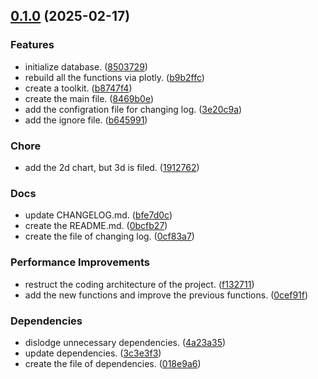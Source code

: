 <!-- insertion marker -->
<a name="0.1.0"></a>

## [0.1.0](https://github.com/DaoChaShao/embedding/compare/36081daabae33f6560bc7c61214158f7d738e897...0.1.0) (2025-02-17)

### Features

- initialize database. ([8503729](https://github.com/DaoChaShao/embedding/commit/850372949e007b57f0a79f6877aa500d05f6bf41))
- rebuild all the functions via plotly. ([b9b2ffc](https://github.com/DaoChaShao/embedding/commit/b9b2ffc799aee805e300453a374c11a77799ee0c))
- create a toolkit. ([b8747f4](https://github.com/DaoChaShao/embedding/commit/b8747f4e7de499979b081a973aa418fc18349aee))
- create the main file. ([8469b0e](https://github.com/DaoChaShao/embedding/commit/8469b0e8e58b842c18e102cbca0d49cb32c97104))
- add the configration file for changing log. ([3e20c9a](https://github.com/DaoChaShao/embedding/commit/3e20c9a314e72e5a4966136e9909f36bb3876cfb))
- add the ignore file. ([b645991](https://github.com/DaoChaShao/embedding/commit/b645991c5c521505a4f028b11e8012045e1df37f))

### Chore

- add the 2d chart, but 3d is filed. ([1912762](https://github.com/DaoChaShao/embedding/commit/1912762a8e0d674c6f83d2ece3caadb620dc3cad))

### Docs

- update CHANGELOG.md. ([bfe7d0c](https://github.com/DaoChaShao/embedding/commit/bfe7d0cc55e814ebb8ea20da147e12f0cd3ba4eb))
- create the README.md. ([0bcfb27](https://github.com/DaoChaShao/embedding/commit/0bcfb27c9cd8b6beb5f8b6e651c6c5cd7dad7ebd))
- create the file of changing log. ([0cf83a7](https://github.com/DaoChaShao/embedding/commit/0cf83a75794b621717f00347442021e9c3498869))

### Performance Improvements

- restruct the coding architecture of the project. ([f132711](https://github.com/DaoChaShao/embedding/commit/f13271115f76e7fa259b1d9d7caecab6d3e58450))
- add the new functions and improve the previous functions. ([0cef91f](https://github.com/DaoChaShao/embedding/commit/0cef91fc9875d44b982edb7b637e82776de0d871))

### Dependencies

- dislodge unnecessary dependencies. ([4a23a35](https://github.com/DaoChaShao/embedding/commit/4a23a355ee670454b6de3eb3b0f5e206b4b7c3f0))
- update dependencies. ([3c3e3f3](https://github.com/DaoChaShao/embedding/commit/3c3e3f3a9025727a4553c9be016ed12ba7f9689f))
- create the file of dependencies. ([018e9a6](https://github.com/DaoChaShao/embedding/commit/018e9a666e4adc95bc56f007f5f3edcef6e7127a))

